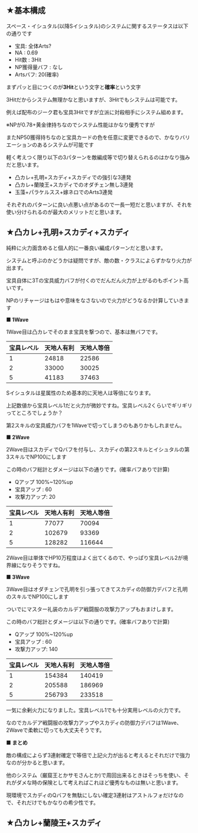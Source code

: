 <!--
title:  スペース・イシュタルのシステム化考察
date:   2019年11月08日
teaser: SW2で実装されたスペース・イシュタルに関してシステム化できるかどうかを机上で考察してみた
tags: FGO,システム,考察,スペース・イシュタル
-->

## ★基本構成

スペース・イシュタル(以降Sイシュタル)のシステムに関するステータスは以下の通りです

- 宝具: 全体Arts?
- NA : 0.69
- Hit数 : 3Hit
- NP獲得量バフ : なし
- Artsバフ: 20(確率)

まずパッと目につくのが**3Hit**という文字と**確率**という文字

3Hitだからシステム無理かなと思いますが、3Hitでもシステムは可能です。

例えば配布のジーク君も宝具3Hitですが立派に対殺相手にシステム組めます。

※NPが0.78+黄金律持ちなのでシステム性能はかなり優秀ですが

またNP50獲得持ちなのと宝具カードの色を任意に変更できるので、かなりバリエーションのあるシステムが可能です

軽く考えつく限り以下の3パターンを敵編成等で切り替えられるのはかなり強みだと思います。

- 凸カレ+孔明+スカディ+スカディでの強引な3連発
- 凸カレ+蘭陵王+スカディでのオダチェン無し3連発
- 玉藻+パラケルスス+嫁ネロでのArts3連発

それぞれのパターンに良い点悪い点があるので一長一短だと思いますが、それを使い分けられるのが最大のメリットだと思います。

## ★凸カレ+孔明+スカディ+スカディ

純粋に火力面含めると個人的に一番良い編成パターンだと思います。

システムと呼ぶのかどうかは疑問ですが、敵の数・クラスによらずかなり火力が出ます。

宝具自体に3Tの宝具威力バフが付くのでだんだん火力が上がるのもポイント高いです。

NPのリチャージはもはや意味をなさないので火力がどうなるか計算していきます

**■ 1Wave**

1Wave目は凸カレでそのまま宝具を撃つので、基本は無バフです。

|  宝具レベル  |  天地人有利  |  天地人等倍  |
| ---- | ---- | ---- |
| 1 | 24818 | 22586 |
| 2 | 33000 | 30025 |
| 5 | 41183 | 37463 |

Sイシュタルは星属性のため基本的に天地人は等倍になります。

上記数値から宝具レベル1だと火力が微妙ですね。宝具レベル2くらいでギリギリってところでしょうか？

第2スキルの宝具威力バフを1Waveで切ってしまうのもありかもしれません。

**■ 2Wave**

2Wave目はスカディでQバフを付与し、スカディの第2スキルとイシュタルの第3スキルでNP100にします

この時のバフ総計とダメージは以下の通りです。(確率バフありで計算)

- Qアップ 100%~120%up
- 宝具アップ : 60
- 攻撃力アップ: 20

|  宝具レベル  |  天地人有利  |  天地人等倍  |
| ---- | ---- | ---- |
| 1 | 77077 | 70094 |
| 2 | 102679 | 93369 |
| 5 | 128282 | 116644 |

2Wave目は単体でHP10万程度はよく出てくるので、やっぱり宝具レベル2が境界線になりそうですね。

**■ 3Wave**

3Wave目はオダチェンで孔明を引っ張ってきてスカディの防御力デバフと孔明のスキルでNP100にします

ついでにマスター礼装のカルデア戦闘服の攻撃力アップもおまけします。

この時のバフ総計とダメージは以下の通りです。(確率バフありで計算)

- Qアップ 100%~120%up
- 宝具アップ : 60
- 攻撃力アップ: 140

|  宝具レベル  |  天地人有利  |  天地人等倍  |
| ---- | ---- | ---- |
| 1 | 154384 | 140419 |
| 2 | 205588 | 186969 |
| 5 | 256793 | 233518 |

一気に余剰火力になりました。宝具レベル1でも十分実用レベルの火力です。

なのでカルデア戦闘服の攻撃力アップやスカディの防御力デバフは1Wave、2Waveで柔軟に切っても大丈夫そうです。

**■ まとめ**

敵の構成によらず3連射確定で等倍で上記火力が出ると考えるとそれだけで強力なのが分かると思います。

他のシステム（巌窟王とかサモさんとか)で周回出来るときはそっちを使い、それがダメな時の保険として考えればこれほど優秀なものは無いと思います。

現環境でスカディのQバフを無駄にしない確定3連射はアストルフォだけなので、それだけでもかなりの希少性です。

## ★凸カレ+蘭陵王+スカディ

